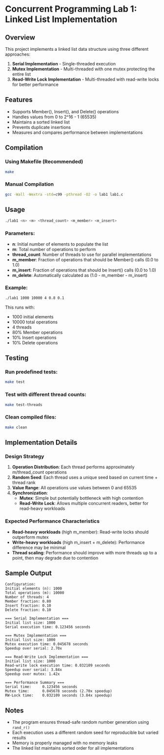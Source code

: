# Concurrent Programming Lab 1: Linked List Implementation

## Overview
This project implements a linked list data structure using three different approaches:
1. **Serial Implementation** - Single-threaded execution
2. **Mutex Implementation** - Multi-threaded with one mutex protecting the entire list
3. **Read-Write Lock Implementation** - Multi-threaded with read-write locks for better performance

## Features
- Supports Member(), Insert(), and Delete() operations
- Handles values from 0 to 2^16 - 1 (65535)
- Maintains a sorted linked list
- Prevents duplicate insertions
- Measures and compares performance between implementations

## Compilation

### Using Makefile (Recommended)
```bash
make
```

### Manual Compilation
```bash
gcc -Wall -Wextra -std=c99 -pthread -O2 -o lab1 lab1.c
```

## Usage
```bash
./lab1 <n> <m> <thread_count> <m_member> <m_insert>
```

### Parameters:
- **n**: Initial number of elements to populate the list
- **m**: Total number of operations to perform
- **thread_count**: Number of threads to use for parallel implementations
- **m_member**: Fraction of operations that should be Member() calls (0.0 to 1.0)
- **m_insert**: Fraction of operations that should be Insert() calls (0.0 to 1.0)
- **m_delete**: Automatically calculated as (1.0 - m_member - m_insert)

### Example:
```bash
./lab1 1000 10000 4 0.8 0.1
```
This runs with:
- 1000 initial elements
- 10000 total operations
- 4 threads
- 80% Member operations
- 10% Insert operations  
- 10% Delete operations

## Testing

### Run predefined tests:
```bash
make test
```

### Test with different thread counts:
```bash
make test-threads
```

### Clean compiled files:
```bash
make clean
```

## Implementation Details

### Design Strategy
1. **Operation Distribution**: Each thread performs approximately m/thread_count operations
2. **Random Seed**: Each thread uses a unique seed based on current time + thread rank
3. **Value Range**: All operations use values between 0 and 65535
4. **Synchronization**:
   - **Mutex**: Simple but potentially bottleneck with high contention
   - **Read-Write Lock**: Allows multiple concurrent readers, better for read-heavy workloads

### Expected Performance Characteristics
- **Read-heavy workloads** (high m_member): Read-write locks should outperform mutex
- **Write-heavy workloads** (high m_insert + m_delete): Performance difference may be minimal
- **Thread scaling**: Performance should improve with more threads up to a point, then may degrade due to contention

## Sample Output
```
Configuration:
Initial elements (n): 1000
Total operations (m): 10000
Number of threads: 4
Member fraction: 0.80
Insert fraction: 0.10
Delete fraction: 0.10

=== Serial Implementation ===
Initial list size: 1000
Serial execution time: 0.123456 seconds

=== Mutex Implementation ===
Initial list size: 1000
Mutex execution time: 0.045678 seconds
Speedup over serial: 2.70x

=== Read-Write Lock Implementation ===
Initial list size: 1000
Read-write lock execution time: 0.032109 seconds
Speedup over serial: 3.84x
Speedup over mutex: 1.42x

=== Performance Summary ===
Serial time:     0.123456 seconds
Mutex time:      0.045678 seconds (2.70x speedup)
RW-Lock time:    0.032109 seconds (3.84x speedup)
```

## Notes
- The program ensures thread-safe random number generation using `rand_r()`
- Each execution uses a different random seed for reproducible but varied results
- Memory is properly managed with no memory leaks
- The linked list maintains sorted order for all implementations
